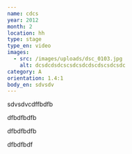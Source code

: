 ```yaml
---
name: cdcs
year: 2012
month: 2
location: hh
type: stage
type_en: video
images:
  - src: /images/uploads/dsc_0103.jpg
    alt: dcsdcdsdcscsdcsdcdscdscsdcsdc
category: A
orientation: 1.4:1
body_en: sdvsdv
---
```

sdvsdvcdffbdfb

dfbdfbdfb

dfbdfbdfb

dfbdfbdf
